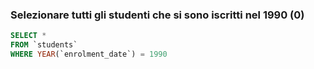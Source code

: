 ### Selezionare tutti gli studenti che si sono iscritti nel 1990 (0)

```SQL
SELECT *
FROM `students`
WHERE YEAR(`enrolment_date`) = 1990
```